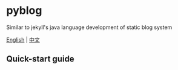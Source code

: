 # pyblog
Similar to jekyll's java language development of static blog system

[English](https://github.com/tomoya92/pyblog/blob/master/README.md) | [中文](https://github.com/tomoya92/pyblog/blob/master/README_CN.md)

## Quick-start guide

